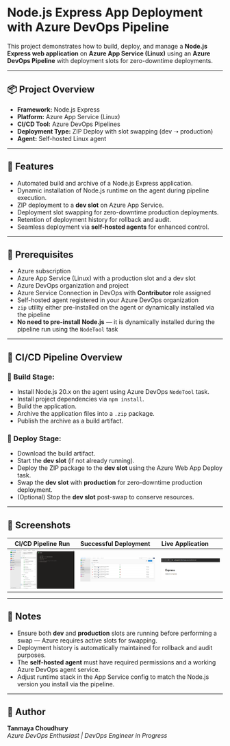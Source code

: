 
# Node.js Express App Deployment with Azure DevOps Pipeline

This project demonstrates how to build, deploy, and manage a **Node.js Express web application** on **Azure App Service (Linux)** using an **Azure DevOps Pipeline** with deployment slots for zero-downtime deployments.

---

## 📦 Project Overview

- **Framework:** Node.js Express  
- **Platform:** Azure App Service (Linux)  
- **CI/CD Tool:** Azure DevOps Pipelines  
- **Deployment Type:** ZIP Deploy with slot swapping (dev ➝ production)  
- **Agent:** Self-hosted Linux agent

---

## 📜 Features

- Automated build and archive of a Node.js Express application.
- Dynamic installation of Node.js runtime on the agent during pipeline execution.
- ZIP deployment to a **dev slot** on Azure App Service.
- Deployment slot swapping for zero-downtime production deployments.
- Retention of deployment history for rollback and audit.
- Seamless deployment via **self-hosted agents** for enhanced control.

---

## 🔧 Prerequisites

- Azure subscription  
- Azure App Service (Linux) with a production slot and a dev slot  
- Azure DevOps organization and project  
- Azure Service Connection in DevOps with **Contributor** role assigned  
- Self-hosted agent registered in your Azure DevOps organization  
- `zip` utility either pre-installed on the agent or dynamically installed via the pipeline  
- **No need to pre-install Node.js** — it is dynamically installed during the pipeline run using the `NodeTool` task

---

## 🚀 CI/CD Pipeline Overview

### 📌 Build Stage:
- Install Node.js 20.x on the agent using Azure DevOps `NodeTool` task.
- Install project dependencies via `npm install`.
- Build the application.
- Archive the application files into a `.zip` package.
- Publish the archive as a build artifact.

### 📌 Deploy Stage:
- Download the build artifact.
- Start the **dev slot** (if not already running).
- Deploy the ZIP package to the **dev slot** using the Azure Web App Deploy task.
- Swap the **dev slot** with **production** for zero-downtime production deployment.
- (Optional) Stop the **dev slot** post-swap to conserve resources.

---

## 📸 Screenshots

| CI/CD Pipeline Run | Successful Deployment | Live Application |
|:-----------------:|:---------------------|:----------------|
| ![Pipeline Runs](./assets/pipeline-runs.png) | ![Deployment Success](./assets/deploy-success.png) | ![Live App](./assets/live-app.png) |

---

## 📌 Notes

- Ensure both **dev** and **production** slots are running before performing a swap — Azure requires active slots for swapping.
- Deployment history is automatically maintained for rollback and audit purposes.
- The **self-hosted agent** must have required permissions and a working Azure DevOps agent service.
- Adjust runtime stack in the App Service config to match the Node.js version you install via the pipeline.

---

## 🙌 Author

**Tanmaya Choudhury**  
*Azure DevOps Enthusiast | DevOps Engineer in Progress*

